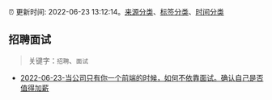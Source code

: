 :alarm_clock: 更新时间: 2022-06-23 13:12:14。[来源分类](../README.md)、[标签分类](../TAGS.md)、[时间分类](../TIMELINE.md)

## 招聘面试


> 关键字：`招聘`、`面试`



- [2022-06-23-当公司只有你一个前端的时候，如何不依靠面试。确认自己是否值得加薪](https://www.v2ex.com/t/861737) 